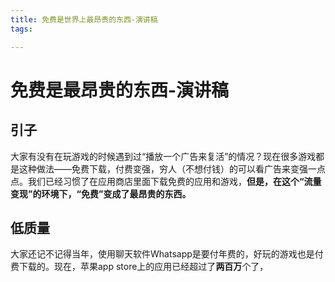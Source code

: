 ```yaml
---
title: 免费是世界上最昂贵的东西-演讲稿
tags:

---
```

# 免费是最昂贵的东西-演讲稿

## 引子
大家有没有在玩游戏的时候遇到过“播放一个广告来复活”的情况？现在很多游戏都是这种做法——免费下载，付费变强，穷人（不想付钱）的可以看广告来变强一点点。我们已经习惯了在应用商店里面下载免费的应用和游戏，**但是，在这个“流量变现”的环境下，“免费”变成了最昂贵的东西。**

## 低质量
大家还记不记得当年，使用聊天软件Whatsapp是要付年费的，好玩的游戏也是付费下载的。现在，苹果app store上的应用已经超过了**两百万**个了，
<!--stackedit_data:
eyJoaXN0b3J5IjpbMTQzNDI1MjgwNiwtMTU4Mzg5NzE3Ml19
-->